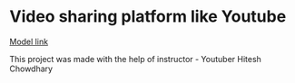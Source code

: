 # Video sharing platform like Youtube

[Model link](https://app.eraser.io/workspace/rq1bqbYgYP1kZ6uJiVRU?origin=share)

This project was made with the help of instructor - Youtuber Hitesh Chowdhary
